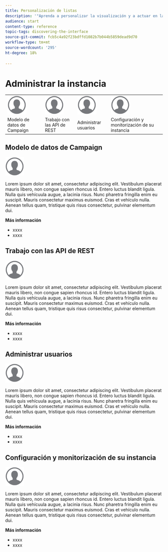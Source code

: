 ```yaml
---
title: Personalización de listas
description: '"Aprenda a personalizar la visualización y a actuar en las pantallas de lista de Adobe Campaign Standard: ordenar, filtrar, eliminar o duplicar elementos. Las pantallas de listas muestran elementos de uno o varios recursos determinados".'
audience: start
content-type: reference
topic-tags: discovering-the-interface
source-git-commit: fcb5c4a92f23bdffd1082b7b044b5859dead9d70
workflow-type: tm+mt
source-wordcount: '295'
ht-degree: 18%

---
```



# Administrar la instancia

<table>
<tr>
    <td valign="top">
        <a href="../../start/using/work-with-audiences.md"><img width="60px" alt="condiciones" src="assets/icon_profile.svg"/></a>
    </td>
    <td valign="top">
        <a href="../../api/using/creating-a-service.md"><img width="60px" alt="condiciones" src="assets/icon_profile.svg"/></a>
    </td>
    <td valign="top">
        <a href="../../api/using/interacting-with-custom-resources.md"><img width="60px" alt="condiciones" src="assets/icon_profile.svg"/></a>
    </td>
    <td valign="top">
        <a href="../../api/using/interacting-with-marketing-history.md"><img width="60px" alt="condiciones" src="assets/icon_profile.svg"/></a>
    </td>
</tr>
<tr>
<td>Modelo de datos de Campaign</td>
<td>Trabajo con las API de REST</td>
<td>Administrar usuarios</td>
<td>Configuración y monitorización de su instancia</td>
</tr>
</table>

## Modelo de datos de Campaign

<img width="60px" alt="condiciones" src="assets/icon_profile.svg"/>

Lorem ipsum dolor sit amet, consectetur adipiscing elit. Vestibulum placerat mauris libero, non congue sapien rhoncus id. Entero luctus blandit ligula. Nulla quis vehícuula augue, a lacinia risus. Nunc pharetra fringilla enim eu suscipit. Mauris consectetur maximus euismod. Cras et vehículo nulla. Aenean tellus quam, tristique quis risus consectetur, pulvinar elementum dui.

**Más información**

* xxxx
* xxxx

## Trabajo con las API de REST

<img width="60px" alt="condiciones" src="assets/icon_profile.svg"/>

Lorem ipsum dolor sit amet, consectetur adipiscing elit. Vestibulum placerat mauris libero, non congue sapien rhoncus id. Entero luctus blandit ligula. Nulla quis vehícuula augue, a lacinia risus. Nunc pharetra fringilla enim eu suscipit. Mauris consectetur maximus euismod. Cras et vehículo nulla. Aenean tellus quam, tristique quis risus consectetur, pulvinar elementum dui.

**Más información**

* xxxx
* xxxx

## Administrar usuarios

<img width="60px" alt="condiciones" src="assets/icon_profile.svg"/>

Lorem ipsum dolor sit amet, consectetur adipiscing elit. Vestibulum placerat mauris libero, non congue sapien rhoncus id. Entero luctus blandit ligula. Nulla quis vehícuula augue, a lacinia risus. Nunc pharetra fringilla enim eu suscipit. Mauris consectetur maximus euismod. Cras et vehículo nulla. Aenean tellus quam, tristique quis risus consectetur, pulvinar elementum dui.

**Más información**

* xxxx
* xxxx

## Configuración y monitorización de su instancia

<img width="60px" alt="condiciones" src="assets/icon_profile.svg"/>

Lorem ipsum dolor sit amet, consectetur adipiscing elit. Vestibulum placerat mauris libero, non congue sapien rhoncus id. Entero luctus blandit ligula. Nulla quis vehícuula augue, a lacinia risus. Nunc pharetra fringilla enim eu suscipit. Mauris consectetur maximus euismod. Cras et vehículo nulla. Aenean tellus quam, tristique quis risus consectetur, pulvinar elementum dui.

**Más información**

* xxxx
* xxxx
